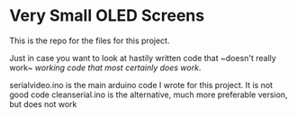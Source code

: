 # Very Small OLED Screens
This is the repo for the files for this project.

Just in case you want to look at hastily written code that ~doesn't really work~ *working code that most certainly does work*.

serialvideo.ino is the main arduino code I wrote for this project. It is not good code
cleanserial.ino is the alternative, much more preferable version, but does not work

